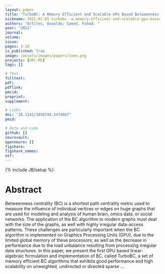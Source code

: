 ```yaml
---
layout: paper
title: "TurboBC: A Memory Efficient and Scalable GPU Based Betweenness Centrality Algorithm in the Language of Linear Algebra"
nickname: 2021-01-01-turbobc--a-memory-efficient-and-scalable-gpu-based-betweenness-centrality-algorithm-in-the-language-of-linear-algebra
authors: "Artiles, Oswaldo; Saeed, Fahad; "
year: "2021"
journal: 
volume: 
issue:
pages: 1-10
is_published: True
image: /assets/images/papers/ieee.png
projects: [HPC-MS]
tags: []

# Text
fulltext:
pdf:
pdflink:
pmcid:
preprint: 
supplement:

# Links
doi: "10.1145/3458744.3474047"
pmid:

# Data and code
github: []
neurovault:
openneuro: []
figshare:
figshare_names:
osf:
---
```

{% include JB/setup %}

# Abstract

Betweenness centrality (BC) is a shortest path centrality metric used to measure the influence of individual vertices or edges on huge graphs that are used for modeling and analysis of human brain, omics data, or social networks. The application of the BC algorithm to modern graphs must deal with the size of the graphs, as well with highly irregular data-access patterns. These challenges are particularly important when the BC algorithm is implemented on Graphics Processing Units (GPU), due to the limited global memory of these processors, as well as the decrease in performance due to the load unbalance resulting from processing irregular data structures. In this paper, we present the first GPU based linear-algebraic formulation and implementation of BC, called TurboBC, a set of memory efficient BC algorithms that exhibits good performance and high scalability on unweighted, undirected or directed sparse …
